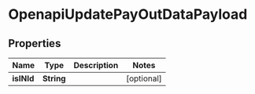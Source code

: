 # OpenapiUpdatePayOutDataPayload

## Properties
Name | Type | Description | Notes
------------ | ------------- | ------------- | -------------
**isINId** | **String** |  |  [optional]
